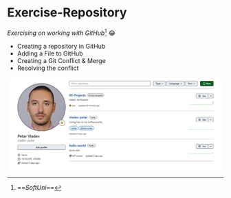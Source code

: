 # Exercise-Repository
*Exercising on working with GitHub*[^1] :joy:

- Creating a repository in GitHub
- Adding a File to GitHub
- Creating a Git Conflict & Merge
- Resolving the conflict

![GitHub Repository](https://github.com/vladev-petar/Exercise-Repository/blob/0db59836932afe3c76c6a7af8bc9409bda4093b1/2.%20GitHub%20Repository.jpg)

[^1]:==*SoftUni*==
